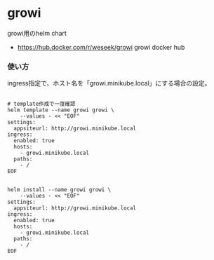 # growi

growi用のhelm chart

* https://hub.docker.com/r/weseek/growi  growi docker hub


### 使い方

ingress指定で、ホスト名を「growi.minikube.local」にする場合の設定。

```

# template作成で一度確認
helm template --name growi growi \
    --values - << "EOF"
settings:
  appsiteurl: http://growi.minikube.local
ingress:
  enabled: true
  hosts:
    - growi.minikube.local
  paths:
    - /
EOF


helm install --name growi growi \
    --values - << "EOF"
settings:
  appsiteurl: http://growi.minikube.local
ingress:
  enabled: true
  hosts:
    - growi.minikube.local
  paths:
    - /
EOF

```
